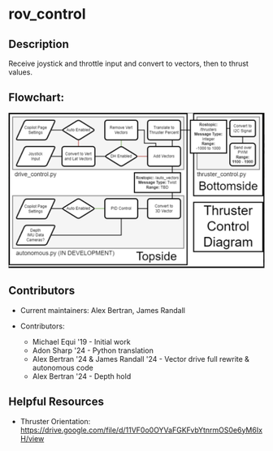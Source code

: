 # rov_control

## Description

Receive joystick and throttle input and convert to vectors, then to thrust values.

## Flowchart:
![alt text](https://github.com/JHSRobo/rov_control/blob/main/rov_control_flowchart.png "ROV Control Flowchart")

## Contributors

* Current maintainers: Alex Bertran, James Randall

* Contributors:
  * Michael Equi '19 - Initial work
  * Adon Sharp '24 - Python translation
  * Alex Bertran '24 & James Randall '24 - Vector drive full rewrite & autonomous code
  * Alex Bertran '24 - Depth hold

## Helpful Resources
* Thruster Orientation: https://drive.google.com/file/d/11VF0o0OYVaFGKFvbYtnrmOS0e6yM6IxH/view
